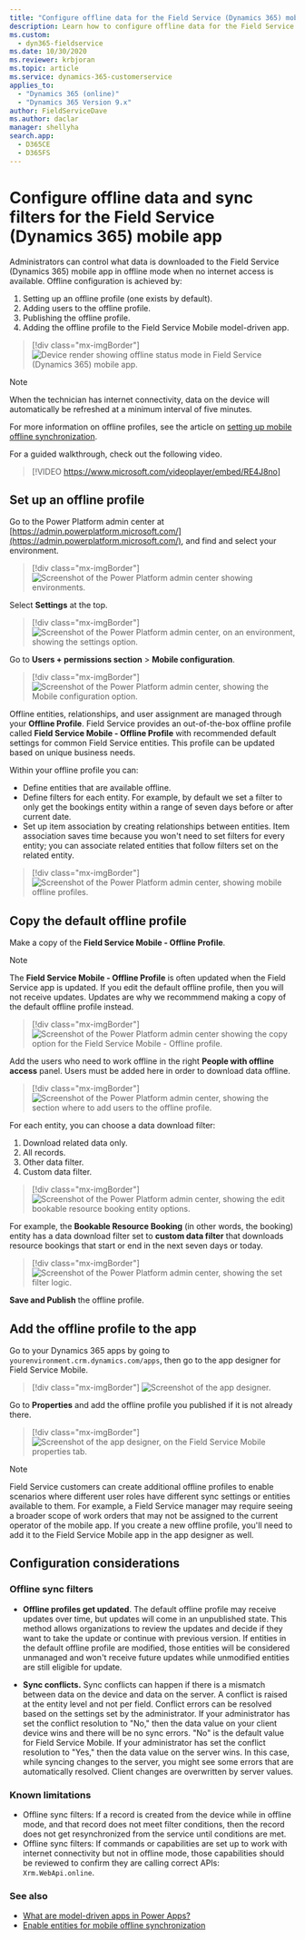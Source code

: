 ```yaml
---
title: "Configure offline data for the Field Service (Dynamics 365) mobile app | MicrosoftDocs"
description: Learn how to configure offline data for the Field Service (Dynamics 365) mobile app.
ms.custom: 
  - dyn365-fieldservice
ms.date: 10/30/2020
ms.reviewer: krbjoran
ms.topic: article
ms.service: dynamics-365-customerservice
applies_to: 
  - "Dynamics 365 (online)"
  - "Dynamics 365 Version 9.x"
author: FieldServiceDave
ms.author: daclar
manager: shellyha
search.app: 
  - D365CE
  - D365FS
---
```


# Configure offline data and sync filters for the Field Service (Dynamics 365) mobile app

Administrators can control what data is downloaded to the Field Service (Dynamics 365) mobile app in offline mode when no internet access is available. Offline configuration is achieved by:

1. Setting up an offline profile (one exists by default).
2. Adding users to the offline profile.
3. Publishing the offline profile.
4. Adding the offline profile to the Field Service Mobile model-driven app. 

> [!div class="mx-imgBorder"]
> ![Device render showing offline status mode in Field Service (Dynamics 365) mobile app.](./media/mobile-2020-offline-complete.png)

> [!Note]
> When the technician has internet connectivity, data on the device will automatically be refreshed at a minimum interval of five minutes.

For more information on offline profiles, see the article on [setting up mobile offline synchronization](https://docs.microsoft.com/dynamics365/mobile-app/preview-setup-mobile-offline).


For a guided walkthrough, check out the following video.

> [!VIDEO https://www.microsoft.com/videoplayer/embed/RE4J8no]

## Set up an offline profile

Go to the Power Platform admin center at [https://admin.powerplatform.microsoft.com/](https://admin.powerplatform.microsoft.com/), and find and select your environment.

> [!div class="mx-imgBorder"]
> ![Screenshot of the Power Platform admin center showing environments.](./media/offline-2020-ppac.png)

Select **Settings** at the top.

> [!div class="mx-imgBorder"]
> ![Screenshot of the Power Platform admin center, on an environment, showing the settings option.](./media/offline-2020-ppac-settings.png)

Go to **Users + permissions section** > **Mobile configuration**.

> [!div class="mx-imgBorder"]
> ![Screenshot of the Power Platform admin center, showing the Mobile configuration option.](./media/offline-2020-ppac-mobile-configuration.png)

Offline entities, relationships, and user assignment are managed through your **Offline Profile**. Field Service provides an out-of-the-box offline profile called **Field Service Mobile - Offline Profile** with recommended default settings for common Field Service entities. This profile can be updated based on unique business needs.

Within your offline profile you can:

- Define entities that are available offline.
- Define filters for each entity. For example, by default we set a filter to only get the bookings entity within a range of seven days before or after current date.
- Set up item association by creating relationships between entities. Item association saves time because you won't need to set filters for every entity; you can associate related entities that follow filters set on the related entity.

> [!div class="mx-imgBorder"]
> ![Screenshot of the Power Platform admin center, showing mobile offline profiles.](./media/mobile-2020-offline-profile-ppac.png)

## Copy the default offline profile

Make a copy of the **Field Service Mobile - Offline Profile**. 

> [!Note]
> The **Field Service Mobile - Offline Profile** is often updated when the Field Service app is updated. If you edit the default offline profile, then you will not receive updates. Updates are why we recommmend making a copy of the default offline profile instead. 

> [!div class="mx-imgBorder"]
> ![Screenshot of the Power Platform admin center showing the copy option for the Field Service Mobile - Offline profile.](./media/mobile-2020-offline-profile-copy.png)

Add the users who need to work offline in the right **People with offline access** panel. Users must be added here in order to download data offline.

> [!div class="mx-imgBorder"]
> ![Screenshot of the Power Platform admin center, showing the section where to add users to the offline profile.](./media/mobile-2020-offline-profile-add-user.png)

For each entity, you can choose a data download filter:

1. Download related data only.
2. All records.
3. Other data filter.
4. Custom data filter.

> [!div class="mx-imgBorder"]
> ![Screenshot of the Power Platform admin center, showing the edit bookable resource booking entity options.](./media/mobile-2020-offline-ppac-options.png)

For example, the **Bookable Resource Booking** (in other words, the booking) entity has a data download filter set to **custom data filter** that downloads resource bookings that start or end in the next seven days or today.

> [!div class="mx-imgBorder"]
> ![Screenshot of the Power Platform admin center, showing the set filter logic.](./media/mobile-2020-offline-ppac-brb-custom-filter.png)

**Save and Publish** the offline profile.

## Add the offline profile to the app

Go to your Dynamics 365 apps by going to ```yourenvironment.crm.dynamics.com/apps```, then go to the app designer for Field Service Mobile.

> [!div class="mx-imgBorder"]
> ![Screenshot of the app designer.](./media/mobile-2020-open-app-designer.png)

Go to **Properties** and add the offline profile you published if it is not already there.

> [!div class="mx-imgBorder"]
> ![Screenshot of the app designer, on the Field Service Mobile properties tab.](./media/mobile-2020-add-offline-profiles.png)

> [!Note]
> Field Service customers can create additional offline profiles to enable scenarios where different user roles have different sync settings or entities available to them. For example, a Field Service manager may require seeing a broader scope of work orders that may not be assigned to the current operator of the mobile app. If you create a new offline profile, you'll need to add it to the Field Service Mobile app in the app designer as well.

## Configuration considerations

### Offline sync filters

- **Offline profiles get updated**. The default offline profile may receive updates over time, but updates will come in an unpublished state. This method allows organizations to review the updates and decide if they want to take the update or continue with previous version. If entities in the default offline profile are modified, those entities will be considered unmanaged and won't receive future updates while unmodified entities are still eligible for update.

- **Sync conflicts.**  Sync conflicts can happen if there is a mismatch between data on the device and data on the server. A conflict is raised at the entity level and not per field. Conflict errors can be resolved based on the settings set by the administrator. If your administrator has set the conflict resolution to "No," then the data value on your client device wins and there will be no sync errors. "No" is the default value for Field Service Mobile. If your administrator has set the conflict resolution to "Yes," then the data value on the server wins. In this case, while syncing changes to the server, you might see some errors that are automatically resolved. Client changes are overwritten by server values.

### Known limitations

- Offline sync filters: If a record is created from the device while in offline mode, and that record does not meet filter conditions, then the record does not get resynchronized from the service until conditions are met.
- Offline sync filters: If commands or capabilities are set up to work with internet connectivity but not in offline mode, those capabilities should be reviewed to confirm they are calling correct APIs: ``` Xrm.WebApi.online```.


### See also

- [What are model-driven apps in Power Apps?](https://docs.microsoft.com/powerapps/maker/model-driven-apps/model-driven-app-overview)
- [Enable entities for mobile offline synchronization](https://docs.microsoft.com/dynamics365/mobile-app/setup-mobile-offline-for-admin#step-1-enable-entities-for-mobile-offline-synchronization)
